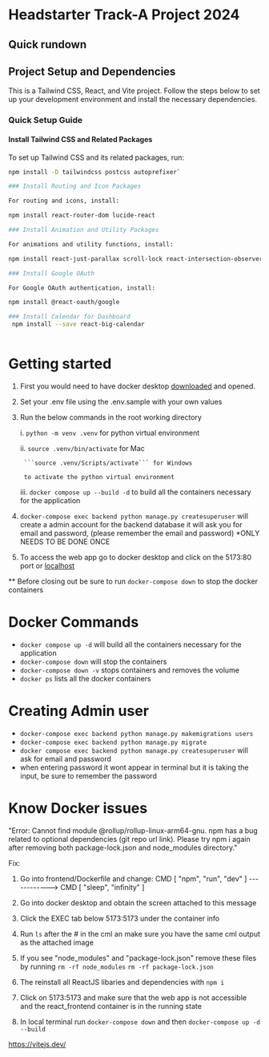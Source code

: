 # Headstarter Track-A Project 2024

## Quick rundown


## Project Setup and Dependencies

This is a Tailwind CSS, React, and Vite project. Follow the steps below to set up your development environment and install the necessary dependencies.

### Quick Setup Guide

#### Install Tailwind CSS and Related Packages

To set up Tailwind CSS and its related packages, run:

```bash
npm install -D tailwindcss postcss autoprefixer` 

### Install Routing and Icon Packages

For routing and icons, install:

npm install react-router-dom lucide-react

### Install Animation and Utility Packages

For animations and utility functions, install:

npm install react-just-parallax scroll-lock react-intersection-observer framer-motion

### Install Google OAuth

For Google OAuth authentication, install:

npm install @react-oauth/google

### Install Calendar for Dashboard
 npm install --save react-big-calendar
       
```

# Getting started
1. First you would need to have docker desktop [downloaded](https://www.docker.com/products/docker-desktop/) and opened.

2. Set your .env file using the .env.sample with your own values

3. Run the below commands in the root working directory

    i. ```python -m venv .venv``` for python virtual environment

    ii. ```source .venv/bin/activate```  for Mac

        ```source .venv/Scripts/activate``` for Windows

        to activate the python virtual environment
    
    iii. ```docker compose up --build -d``` to build all the containers necessary for the application

4. ```docker-compose exec backend python manage.py createsuperuser``` will create a admin account for the backend database 
    it will ask you for email and password, (please remember the email and password)
    *ONLY NEEDS TO BE DONE ONCE

5. To access the web app go to docker desktop and click on the 5173:80 port or [localhost](http://localhost:5173)


** Before closing out be sure to run ```docker-compose down``` to stop the docker containers

# Docker Commands
- ```docker compose up -d``` will build all the containers necessary for the application
- ```docker-compose down``` will stop the containers
- ```docker-compose down -v``` stops containers and removes the volume
- ```docker ps``` lists all the docker containers


# Creating Admin user
- ```docker-compose exec backend python manage.py makemigrations users```
- ```docker-compose exec backend python manage.py migrate```
- ```docker compose exec backend python manage.py createsuperuser``` will ask for email and password
- when entering password it wont appear in terminal but it is taking the input, be sure to remember the password

# Know Docker issues

"Error: Cannot find module @rollup/rollup-linux-arm64-gnu. npm has a bug related to optional dependencies (git repo url link). Please try npm i again after removing both package-lock.json and node_modules directory."

Fix:
1. Go into frontend/Dockerfile and change:
CMD [ "npm", "run", "dev" ] ------------> CMD [ "sleep", "infinity" ]

2. Go into docker desktop and obtain the screen attached to this message

3. Click the EXEC tab below 5173:5173 under the container info

4. Run ```ls``` after the # in the cml an make sure you have the same cml output as the attached image

5. If you see "node_modules" and "package-lock.json" remove these files by running 
```rm -rf node_modules```
```rm -rf package-lock.json```

6. The reinstall all ReactJS libaries and dependencies with
```npm i```

7. Click on 5173:5173 and make sure that the web app is not accessible and the react_frontend container is in the running state

8. In local terminal run ```docker-compose down``` and then ```docker-compose up -d --build```


https://vitejs.dev/